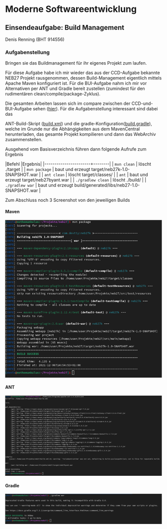 # Moderne Softwareentwicklung


## Einsendeaufgabe: Build Management

Denis Renning (BHT 914556)

### Aufgabenstellung

Bringen sie das Buildmanagement für ihr eigenes Projekt zum laufen.

Für diese Aufgabe habe ich mir wieder das aus der CCD-Aufgabe bekannte NEB27 Projekt rausgenommen, dessen Build-Management eigentlich mittels Apache Maven konfiguriert ist.
Für die BUI-Aufgabe nahm ich mir vor Alternativen per ANT und Gradle bereit zustellen (zumindest für den rudimentären clean/compile/package-Zyklus).

Die gesamten Arbeiten lassen sich im compare zwischen der CCD-und-BUI-Aufgabe sehen ([hier](https://github.com/devtty/neb27/compare/CCDrefactor...BUImanagement)). Für die Aufgabenstellung interessant sind dabei das

ANT-Build-Skript ([build.xml](https://github.com/devtty/neb27/blob/a96311dba8334373e84c82cfaa7e2bb412c48e1e/build.xml)) und die gradle-Konfiguration([build.gradle](https://github.com/devtty/neb27/blob/a96311dba8334373e84c82cfaa7e2bb412c48e1e/build.gradle)), welche im Grunde nur die Abhängigkeiten aus dem MavenCentral herunterladen, das gesamte Projekt kompilieren und dann das WebArchiv zusammenstellen.

Ausgehend vom Basisverzeichnis führen dann folgende Aufrufe zum Ergebnis

|Befehl                 |Ergebnis|
|-----------------------+--------|
| ```mvn clean```       | löscht ./target |
| ```mvn package```     | baut und erzeugt target/neb27k-1.0-SNAPSHOT.war |
| ```ant clean```       | löscht target/classes/ |
| ```ant```             | baut und erzeugt target/neb27byant.war |
| ```./gradlew clean``` | löscht ./build/ |
| ```./gradlew war```   | baut und erzeugt build/generated/libs/neb27-1.0-SNAPSHOT.war |

Zum Abschluss noch 3 Screenshot von den jeweiligen Builds

#### Maven

![Maven build](./mvn.png)

#### ANT

![Ant build](./ant.png)

#### Gradle

![Gradle build](./gradle.png)


